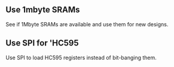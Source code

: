 ## Use 1mbyte SRAMs

See if 1Mbyte SRAMs are available and use them for new designs.

## Use SPI for 'HC595

Use SPI to load HC595 registers instead of bit-banging them.